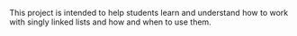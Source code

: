 This project is intended to help students learn and understand how to work with singly linked lists and how and when to use them.
